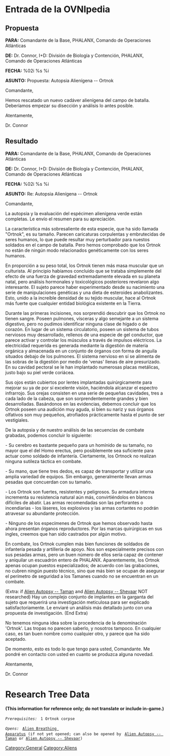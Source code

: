 # Entrada de la OVNIpedia

## Propuesta

**PARA:** Comandante de la Base, PHALANX, Comando de Operaciones
Atlánticas

**DE:** Dr. Connor, I+D: División de Biología y Contención, PHALANX,
Comando de Operaciones Atlánticas

**FECHA:** %02i %s %i

**ASUNTO:** Propuesta: Autopsia Alienígena -- Ortnok

Comandante,

Hemos rescatado un nuevo cadáver alienígena del campo de batalla.
Deberíamos empezar su disección y análisis lo antes posible.

Atentamente,

Dr. Connor

## Resultado

**PARA:** Comandante de la Base, PHALANX, Comando de Operaciones
Atlánticas

**DE:** Dr. Connor, I+D: División de Biología y Contención, PHALANX,
Comando de Operaciones Atlánticas

**FECHA:** %02i %s %i

**ASUNTO:** Re: Autopsia Alienígena -- Ortnok

Comandante,

La autopsia y la evaluación del espécimen alienígena verde están
completas. Le envío el resumen para su apreciación.

La característica más sobresaliente de esta especie, que ha sido llamada
"Ortnok", es su tamaño. Parecen caricaturas corpulentas y embrutecidas
de seres humanos, lo que puede resultar muy perturbador para nuestos
soldados en el campo de batalla. Pero hemos comprobado que los Ortnok no
están de ningún modo relacionados genéticamente con los seres humanos.

En proporción a su peso total, los Ortnok tienen más masa muscular que
un culturista. Al principio habíamos concluido que se trataba
simplemente del efecto de una fuerza de gravedad extremadamente elevada
en su planeta natal, pero análisis hormonales y toxicológicos
posteriores revelaron algo interesante. El sujeto parece haber
experimentado desde su nacimiento una serie de manipulaciones genéticas
y una dieta de esteroides anabolizantes. Esto, unido a la increíble
densidad de su tejido muscular, hace al Ortnok más fuerte que cualquier
entidad biológica existente en la Tierra.

Durante las primeras incisiones, nos sorprendió descubrir que los Ortnok
no tienen sangre. Poseen pulmones, vísceras y algo semejante a un
sistema digestivo, pero no pudimos identificar ninguna clase de hígado o
de corazón. En lugar de un sistema circulatorio, poseen un sistema de
tubos nerviosos muy desarrollado, rellenos de una especie de gel
conductor, que parece activar y controlar los músculos a través de
impulsos eléctricos. La electricidad requerida es generada mediante la
digestión de materia orgánica y almacenada en un conjunto de órganos con
forma de anguila situados debajo de los pulmones. El sistema nervioso en
sí se alimenta de las sobras de la digestión por medio de 'venas' llenas
de aire presurizado. En su cavidad pectoral se le han implantado
numerosas placas metálicas, justo bajo su piel verde coriácea.

Sus ojos están cubiertos por lentes implantadas quirúrgicamente para
mejorar su ya de por sí excelente visión, haciéndola alcanzar el
espectro infrarrojo. Sus orejas consisten en una serie de pequeñas
cavidades, tres a cada lado de la cabeza, que son sorprendentemente
grandes y bien desarrolladas. Basándonos en las evidencias, debemos
concluir que los Ortnok poseen una audición muy aguda, si bien su nariz
y sus órganos olfativos son muy pequeños, atrofiados prácticamente hasta
el punto de ser vestigiales.

De la autopsia y de nuestro análisis de las secuencias de combate
grabadas, podemos concluir lo siguiente:

\- Su cerebro es bastante pequeño para un homínido de su tamaño, no
mayor que el del Homo erectus, pero posiblemente sea suficiente para
actuar como soldado de infantería. Ciertamente, los Ortnock no realizan
ninguna sutileza táctica en combate.

\- Su mano, que tiene tres dedos, es capaz de transportar y utilizar una
amplia variedad de equipos. Sin embargo, generalmente llevan armas
pesadas que concuerdan con su tamaño.

\- Los Ortnok son fuertes, resistentes y peligrosos. Su armadura interna
incrementa su resistencia natural aún más, convirtiéndolos en blancos
difíciles de abatir. Las armas recomendadas son las perforantes o
incendiarias - los láseres, los explosivos y las armas cortantes no
podrán atravesar su abundante protección.

\- Ninguno de los especímenes de Ortnok que hemos observado hasta ahora
presentan órganos reproductores. Por las marcas quirúrgicas en sus
ingles, creemos que han sido castrados por algún motivo.

En combate, los Ortnok cumplen más bien funciones de soldados de
infantería pesada y artillería de apoyo. Nos son especialmente precisos
con sus pesadas armas, pero un buen número de ellos sería capaz de
contener y aniquilar un escuadrón entero de PHALANX. Aparentemente, los
Ortnok apenas ocupan puestos especializados; de acuerdo con las
grabaciones, no cubren ningún puesto técnico, sino que más bien se
ocupan de asegurar el perímetro de seguridad a los Tamanes cuando no se
encuentran en un combate.

(Extra: if [Alien Autopsy -- Taman](Aliens/Taman "wikilink") and [Alien
Autopsy -- Shevaar](Aliens/Shevaar "wikilink") NOT researched) Hay un
complejo conjunto de implantes en la garganta del sujeto que requerirá
una investigación meticulosa para ser explicado satisfactoriamente. Le
enviaré un análisis más detallado junto con una propuesta de
investigación. (End Extra)

No tenemos ninguna idea sobre la procedencia de la denominación
'Ortnok'. Las tropas no parecen saberlo, y nosotros tampoco. En
cualquier caso, es tan buen nombre como cualquier otro, y parece que ha
sido aceptado.

De momento, esto es todo lo que tengo para usted, Comandante. Me pondré
en contacto con usted en cuanto se produzca alguna novedad.

Atentamente,

Dr. Connor

# Research Tree Data

**(This information for reference only; do not translate or include
in-game.)**

*`Prerequisites:`*
` 1 Ortnok corpse`

*`Opens:`*
` `[`Alien Breathing Apparatus`](Research/Alien_Breathing_Apparatus "wikilink")` (if not yet opened; can also be opened by`
` `[`Alien Autopsy -- Taman`](Aliens/Taman "wikilink")` or `[`Alien Autopsy -- Shevaar`](Aliens/Shevaar "wikilink")`)`

[Category:General](Category:General "wikilink")
[Category:Aliens](Category:Aliens "wikilink")